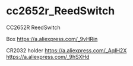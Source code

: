 # cc2652r_ReedSwitch

CC2652R ReedSwitch

Box
https://a.aliexpress.com/_9vHRin

CR2032 holder
https://a.aliexpress.com/_AqIH2X
https://a.aliexpress.com/_9hSXHd
